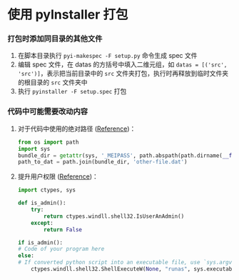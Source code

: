# 使用 pyInstaller 打包

### 打包时添加同目录的其他文件
1. 在脚本目录执行 `pyi-makespec -F setup.py` 命令生成 spec 文件
2. 编辑 spec 文件，在 datas 的方括号中填入二维元组，如 `datas = [('src', 'src')]`，表示把当前目录中的 `src` 文件夹打包，执行时再释放到临时文件夹的根目录的 `src` 文件夹中
3. 执行 `pyinstaller -F setup.spec` 打包


### 代码中可能需要改动内容
1. 对于代码中使用的绝对路径 ([Reference](https://www.zhihu.com/question/268105244/answer/771295481))：

    ```Python
    from os import path
    import sys
    bundle_dir = getattr(sys, '_MEIPASS', path.abspath(path.dirname(__file__)))
    path_to_dat = path.join(bundle_dir, 'other-file.dat')
    ```
2. 提升用户权限 ([Reference](https://stackoverflow.com/a/11746382))：

    ```Python
    import ctypes, sys

    def is_admin():
        try:
            return ctypes.windll.shell32.IsUserAnAdmin()
        except:
            return False

    if is_admin():
    # Code of your program here
    else:
    # If converted python script into an executable file, use `sys.argv[1:]` in the following line instead of `sys.argv`
        ctypes.windll.shell32.ShellExecuteW(None, "runas", sys.executable, " ".join(sys.argv), None, 1)
    ```
